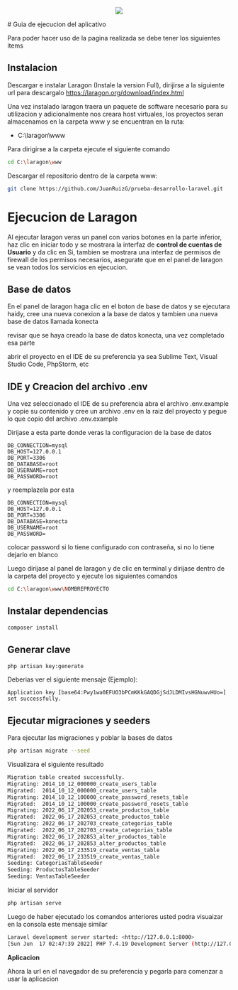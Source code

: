<p align="center"><img src="https://laravel.com/assets/img/components/logo-laravel.svg"></p>
# Guia de ejecucion del aplicativo

Para poder hacer uso de la pagina realizada se debe tener los siguientes items

## **Instalacion**

Descargar e instalar Laragon (Instale la version Full), dirijirse a la siguiente url para descargalo https://laragon.org/download/index.html

Una vez instalado laragon traera un paquete de software necesario para su utilizacion y adicionalmente nos creara host virtuales, los proyectos seran almacenamos en la carpeta www y se encuentran en la ruta:

- C:\laragon\www

Para dirigirse a la carpeta ejecute el siguiente comando

```bash
cd C:\laragon\www
```

Descargar el repositorio dentro de la carpeta www:

```bash
git clone https://github.com/JuanRuizG/prueba-desarrollo-laravel.git
```

# **Ejecucion de Laragon**


Al ejecutar laragon veras un panel con varios botones en la parte inferior, haz clic en iniciar todo y se mostrara la interfaz de **control de cuentas de Usuario** y da clic en Si, tambien se mostrara una interfaz de permisos de firewall de los permisos necesarios, asegurate que en el panel de laragon se vean todos los servicios en ejecucion.


## **Base de datos**

En el panel de laragon haga clic en el boton de base de datos y se ejecutara haidy, cree una nueva conexion a la base de datos y tambien una nueva base de datos llamada konecta 

revisar que se haya creado la base de datos konecta, una vez completado esa parte

abrir el proyecto en el IDE de su preferencia ya sea Sublime Text, Visual Studio Code, PhpStorm, etc

## **IDE y Creacion del archivo .env**
Una vez seleccionado el IDE de su preferencia abra el archivo .env.example y copie su contenido y cree un archivo .env en la raiz del proyecto y pegue lo que copio del archivo .env.example

Dirijase a esta parte donde veras la configuracion de la base de datos

```
DB_CONNECTION=mysql
DB_HOST=127.0.0.1
DB_PORT=3306
DB_DATABASE=root
DB_USERNAME=root
DB_PASSWORD=root
```


y reemplazela por esta

```
DB_CONNECTION=mysql
DB_HOST=127.0.0.1
DB_PORT=3306
DB_DATABASE=konecta
DB_USERNAME=root
DB_PASSWORD=
```

colocar password si lo tiene configurado con contraseña, si no lo tiene dejarlo en blanco

Luego dirijase al panel de laragon y de clic en terminal y dirijase dentro de la carpeta del proyecto y ejecute los siguientes comandos

```bash
cd C:\laragon\www\NOMBREPROYECTO
```
## Instalar dependencias

```bash
composer install
```

## Generar clave
```bash
php artisan key:generate
```
Deberias ver el siguiente mensaje (Ejemplo):
```
Application key [base64:Pwy1wa0EFUO3bPCmKKkGAQDGjSdJLDMIvsHGNuwvHUo=] set successfully.
```
## Ejecutar migraciones y seeders
Para ejecutar las migraciones y poblar la bases de datos
```bash
php artisan migrate --seed
```

Visualizara el siguiente resultado 
```bash
Migration table created successfully.
Migrating: 2014_10_12_000000_create_users_table
Migrated:  2014_10_12_000000_create_users_table
Migrating: 2014_10_12_100000_create_password_resets_table
Migrated:  2014_10_12_100000_create_password_resets_table
Migrating: 2022_06_17_202053_create_productos_table
Migrated:  2022_06_17_202053_create_productos_table
Migrating: 2022_06_17_202703_create_categorias_table
Migrated:  2022_06_17_202703_create_categorias_table
Migrating: 2022_06_17_202853_alter_productos_table
Migrated:  2022_06_17_202853_alter_productos_table
Migrating: 2022_06_17_233519_create_ventas_table
Migrated:  2022_06_17_233519_create_ventas_table
Seeding: CategoriasTableSeeder
Seeding: ProductosTableSeeder
Seeding: VentasTableSeeder
```

Iniciar el servidor
```bash
php artisan serve
```

Luego de haber ejecutado los comandos anteriores usted podra visuaizar en la consola este mensaje similar
```bash
Laravel development server started: <http://127.0.0.1:8000>
[Sun Jun  17 02:47:39 2022] PHP 7.4.19 Development Server (http://127.0.0.1:8000) started
```
 **Aplicacion**

Ahora  la url en el navegador de su preferencia y pegarla para comenzar a usar la aplicacion
